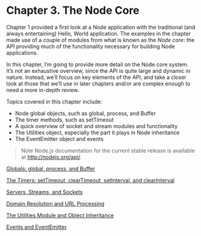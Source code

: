 # Chapter 3. The Node Core

Chapter 1 provided a first look at a Node application with the traditional (and always entertaining) Hello, World application. The examples in the chapter made use of a couple of modules from what is known as the *Node core*: the API providing much of the functionality necessary for building Node applications.

In this chapter, I’m going to provide more detail on the Node core system. It’s not an exhaustive overview, since the API is quite large and dynamic in nature. Instead, we’ll focus on key elements of the API, and take a closer look at those that we’ll use in later chapters and/or are complex enough to need a more in-depth review.

Topics covered in this chapter include:

- Node global objects, such as global, process, and Buffer
- The timer methods, such as setTimeout
- A quick overview of socket and stream modules and functionality
- The Utilities object, especially the part it plays in Node inheritance
- The EventEmitter object and events

> Note
Node.js documentation for the current stable release is available at http://nodejs.org/api/.
> 

[Globals: global, process, and Buffer](Chapter%203%20The%20Node%20Core/Globals%20global,%20process,%20and%20Buffer.md)

[The Timers: setTimeout, clearTimeout, setInterval, and clearInterval](Chapter%203%20The%20Node%20Core/The%20Timers%20setTimeout,%20clearTimeout,%20setInterval,%20.md)

[Servers, Streams, and Sockets](Chapter%203%20The%20Node%20Core/Servers,%20Streams,%20and%20Sockets.md)

[Domain Resolution and URL Processing](Chapter%203%20The%20Node%20Core/Domain%20Resolution%20and%20URL%20Processing.md)

[The Utilities Module and Object Inheritance](Chapter%203%20The%20Node%20Core/The%20Utilities%20Module%20and%20Object%20Inheritance.md)

[Events and EventEmitter](Chapter%203%20The%20Node%20Core/Events%20and%20EventEmitter.md)
